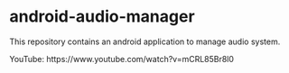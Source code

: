 # android-audio-manager
<p>This repository contains an android application to manage audio system.</p>
<p>YouTube: https://www.youtube.com/watch?v=mCRL85Br8l0</p>
